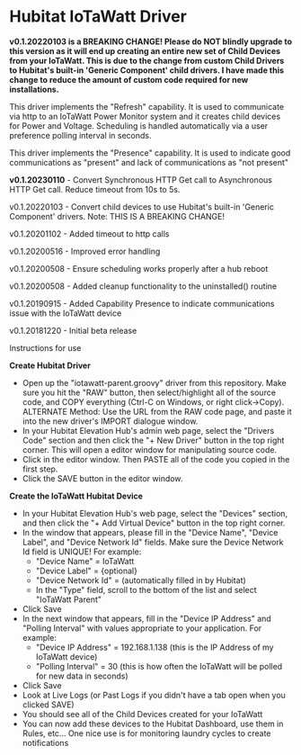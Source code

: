 # Hubitat IoTaWatt Driver 

**v0.1.20220103 is a BREAKING CHANGE!  Please do NOT blindly upgrade to this version as it will end up creating an entire new set of Child Devices from your IoTaWatt.  This is due to the change from custom Child Drivers to Hubitat's built-in 'Generic Component' child drivers.  I have made this change to reduce the amount of custom code required for new installations.**

This driver implements the "Refresh" capability.  It is used to communicate via http to an IoTaWatt Power Monitor system and it creates child devices for Power and Voltage.  Scheduling is handled automatically via a user preference polling interval in seconds.

This driver implements the "Presence" capability.  It is used to indicate good communications as "present" and lack of communications as "not present"

**v0.1.20230110** - Convert Synchronous HTTP Get call to Asynchronous HTTP Get call.  Reduce timeout from 10s to 5s.

v0.1.20220103 - Convert child devices to use Hubitat's built-in 'Generic Component' drivers. Note:  THIS IS A BREAKING CHANGE!

v0.1.20201102 - Added timeout to http calls

v0.1.20200516 - Improved error handling

v0.1.20200508 - Ensure scheduling works properly after a hub reboot

v0.1.20200508 - Added cleanup functionality to the uninstalled() routine

v0.1.20190915 - Added Capability Presence to indicate communications issue with the IoTaWatt device

v0.1.20181220 - Initial beta release

Instructions for use

**Create Hubitat Driver**
- Open up the "iotawatt-parent.groovy" driver from this repository.  Make sure you hit the "RAW" button, then select/highlight all of the source code, and COPY everything (Ctrl-C on Windows, or right click->Copy). ALTERNATE Method: Use the URL from the RAW code page, and paste it into the new driver's IMPORT dialogue window.
- In your Hubitat Elevation Hub's admin web page, select the "Drivers Code" section and then click the "+ New Driver" button in the top right corner.  This will open a editor window for manipulating source code.
- Click in the editor window.  Then PASTE all of the code you copied in the first step.
- Click the SAVE button in the editor window.

**Create the IoTaWatt Hubitat Device**
- In your Hubitat Elevation Hub's web page, select the "Devices" section, and then click the "+ Add Virtual Device" button in the top right corner.
- In the window that appears, please fill in the "Device Name", "Device Label", and "Device Network Id" fields.  Make sure the Device Network Id field is UNIQUE!  For example:
  - "Device Name" = IoTaWatt
  - "Device Label" = {optional}
  - "Device Network Id" = (automatically filled in by Hubitat)
  - In the "Type" field, scroll to the bottom of the list and select "IoTaWatt Parent"
- Click Save
- In the next window that appears, fill in the "Device IP Address" and "Polling Interval" with values appropriate to your application.  For example:
  - "Device IP Address" = 192.168.1.138   (this is the IP Address of my IoTaWatt device)
  - "Polling Interval" = 30  (this is how often the IoTaWatt will be polled for new data in seconds) 
- Click Save
- Look at Live Logs (or Past Logs if you didn't have a tab open when you clicked SAVE)
- You should see all of the Child Devices created for your IoTaWatt
- You can now add these devices to the Hubitat Dashboard, use them in Rules, etc...  One nice use is for monitoring laundry cycles to create notifications
